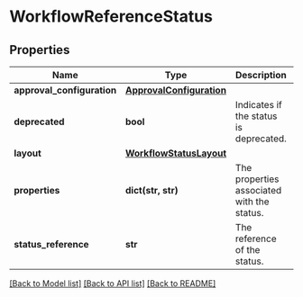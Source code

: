 # WorkflowReferenceStatus

## Properties
Name | Type | Description | Notes
------------ | ------------- | ------------- | -------------
**approval_configuration** | [**ApprovalConfiguration**](ApprovalConfiguration.md) |  | [optional] 
**deprecated** | **bool** | Indicates if the status is deprecated. | [optional] 
**layout** | [**WorkflowStatusLayout**](WorkflowStatusLayout.md) |  | [optional] 
**properties** | **dict(str, str)** | The properties associated with the status. | [optional] 
**status_reference** | **str** | The reference of the status. | [optional] 

[[Back to Model list]](../README.md#documentation-for-models) [[Back to API list]](../README.md#documentation-for-api-endpoints) [[Back to README]](../README.md)

